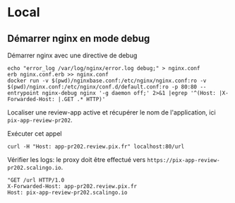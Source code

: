 # Local

## Démarrer nginx en mode debug

Démarrer nginx avec une directive de debug
``` shell
echo "error_log /var/log/nginx/error.log debug;" > nginx.conf
erb nginx.conf.erb >> nginx.conf
docker run -v $(pwd)/nginxbase.conf:/etc/nginx/nginx.conf:ro -v $(pwd)/nginx.conf:/etc/nginx/conf.d/default.conf:ro -p 80:80 --entrypoint nginx-debug nginx '-g daemon off;' 2>&1 |egrep '^(Host: |X-Forwarded-Host: |.GET .* HTTP)'
```

Localiser une review-app active et récupérer le nom de l'application, ici `pix-app-review-pr202`.

Exécuter cet appel
``` shell
curl -H "Host: app-pr202.review.pix.fr" localhost:80/url
```

Vérifier les logs: le proxy doit être effectué vers `https://pix-app-review-pr202.scalingo.io`.

```shell
"GET /url HTTP/1.0
X-Forwarded-Host: app-pr202.review.pix.fr
Host: pix-app-review-pr202.scalingo.io
```
